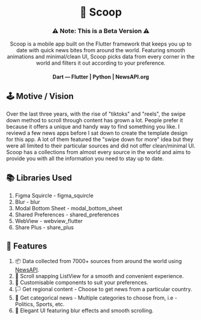 <h1 align="center">💫 Scoop</h1>

<h3 align="center">⚠ Note: This is a Beta Version ⚠</h3>
<p align="center">
  Scoop is a mobile app built on the Flutter framework that keeps you up to date with quick news bites from around the world. Featuring smooth animations and            minimal/clean UI, Scoop picks data from every corner in the world and filters it out according to your preference.
</p>

<h4 align="center">Dart — Flutter  |  Python  |  NewsAPI.org</h4>

## 🕹️ Motive / Vision
<p align="left">
  Over the last three years, with the rise of "tiktoks" and "reels", the swipe down method to scroll through content has grown a lot. People prefer it because it offers a unique and handy way to find something you like. I reviewd a few news apps before I sat down to create the template design for this app. A lot of them featured the "swipe down for more" idea but they were all limited to their particular sources and did not offer clean/minimal UI. Scoop has a collections from almost every source in the world and aims to provide you with all the information you need to stay up to date. 
</p>

## 📚 Libraries Used
1. Figma Squircle - figma_squircle
2. Blur - blur
3. Modal Bottom Sheet - modal_bottom_sheet
4. Shared Preferences - shared_preferences
5. WebView - webview_flutter
6. Share Plus - share_plus

## 💫 Features
1. 📦 Data collected from 7000+ sources from around the world using <a href="https://newsapi.org/">NewsAPI</a>.
2. 📜 Scroll snapping ListView for a smooth and convenient experience.
3. 🎯 Customisable components to suit your preferences.
4. 🏳️ Get regional content - Choose to get news from a particular country.
5. 🏓 Get categorical news - Multiple categories to choose from, i.e - Politics, Sports, etc.
6. 📱 Elegant UI featuring blur effects and smooth scrolling.
